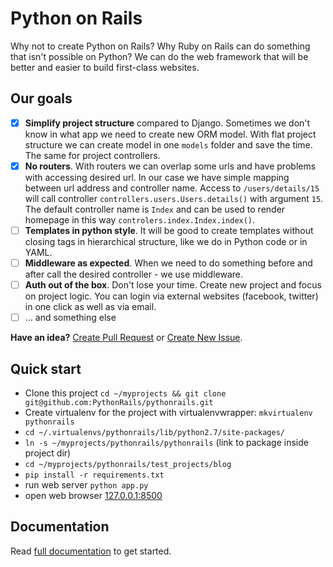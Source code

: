 # Python on Rails

Why not to create Python on Rails? Why Ruby on Rails can do something that isn't possible on Python? We can do the web framework that will be better and easier to build first-class websites.


Our goals
---

- [x] **Simplify project structure** compared to Django. Sometimes we don't know in what app we need to create new ORM model. With flat project structure we can create model in one `models` folder and save the time. The same for project controllers.
- [x] **No routers**. With routers we can overlap some urls and have problems with accessing desired url. In our case we have simple mapping between url address and controller name. Access to `/users/details/15` will call controller `controllers.users.Users.details()` with argument `15`. The default controller name is `Index` and can be used to render homepage in this way `controlers.index.Index.index()`.
- [ ] **Templates in python style**. It will be good to create templates without closing tags in hierarchical structure, like we do in Python code or in YAML.
- [ ] **Middleware as expected**. When we need to do something before and after call the desired controller - we use middleware.
- [ ] **Auth out of the box**. Don't lose your time. Create new project and focus on project logic. You can login via external websites (facebook, twitter) in one click as well as via email.
- [ ] ... and something else

**Have an idea?** [Create Pull Request](https://github.com/PythonRails/pythonrails/pulls) or [Create New Issue](https://github.com/PythonRails/pythonrails/issues).


Quick start
---

- Clone this project `cd ~/myprojects && git clone git@github.com:PythonRails/pythonrails.git`
- Create virtualenv for the project with virtualenvwrapper: `mkvirtualenv pythonrails`
- `cd ~/.virtualenvs/pythonrails/lib/python2.7/site-packages/`
- `ln -s ~/myprojects/pythonrails/pythonrails` (link to package inside project dir)
- `cd ~/myprojects/pythonrails/test_projects/blog`
- `pip install -r requirements.txt`
- run web server `python app.py`
- open web browser [127.0.0.1:8500](http://127.0.0.1:8500)


Documentation
---

Read [full documentation](docs) to get started.

